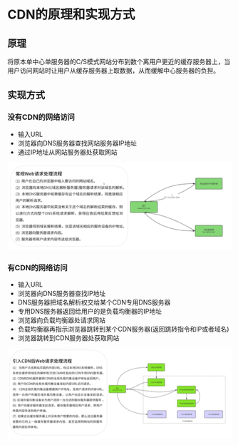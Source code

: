 # CDN的原理和实现方式
<!-- ttoc -->
## 原理

将原本单中心单服务器的C/S模式网站分布到数个离用户更近的缓存服务器上，当用户访问网站时让用户从缓存服务器上取数据，从而缓解中心服务器的负担。

## 实现方式

### 没有CDN的网络访问

* 输入URL
* 浏览器向DNS服务器查找网站服务器IP地址
* 通过IP地址从网站服务器处获取网站

![无CDN](i/无CDN访问网站.png)

### 有CDN的网络访问

* 输入URL
* 浏览器向DNS服务器查找IP地址
* DNS服务器把域名解析权交给某个CDN专用DNS服务器
* 专用DNS服务器返回给用户的是负载均衡器的IP地址
* 浏览器向负载均衡器处请求网站
* 负载均衡器再指示浏览器跳转到某个CDN服务器(返回跳转指令和IP或者域名)
* 浏览器跳转到CDN服务器处获取网站

![有CDN](i/有CDN访问网站.png)
